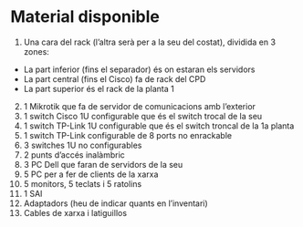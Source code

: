 # Material disponible
1. Una cara del rack (l’altra serà per a la seu del costat), dividida en 3 zones:
  - La part inferior (fins el separador) és on estaran els servidors
  - La part central (fins el Cisco) fa de rack del CPD
  - La part superior és el rack de la planta 1
2. 1 Mikrotik que fa de servidor de comunicacions amb l’exterior
3. 1 switch Cisco 1U configurable que és el switch trocal de la seu
4. 1 switch TP-Link 1U configurable que és el switch troncal de la 1a planta
5. 1 switch TP-Link configurable de 8 ports no enrackable
6. 3 switches 1U no configurables
7. 2 punts d’accés inalàmbric
8. 3 PC Dell que faran de servidors de la seu
9. 5 PC per a fer de clients de la xarxa
10. 5 monitors, 5 teclats i 5 ratolins
11. 1 SAI
12. Adaptadors (heu de indicar quants en l’inventari)
13. Cables de xarxa i latiguillos
